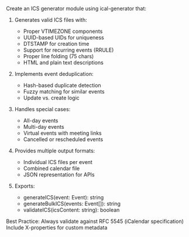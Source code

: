Create an ICS generator module using ical-generator that:

1. Generates valid ICS files with:
   - Proper VTIMEZONE components
   - UUID-based UIDs for uniqueness
   - DTSTAMP for creation time
   - Support for recurring events (RRULE)
   - Proper line folding (75 chars)
   - HTML and plain text descriptions

2. Implements event deduplication:
   - Hash-based duplicate detection
   - Fuzzy matching for similar events
   - Update vs. create logic

3. Handles special cases:
   - All-day events
   - Multi-day events
   - Virtual events with meeting links
   - Cancelled or rescheduled events

4. Provides multiple output formats:
   - Individual ICS files per event
   - Combined calendar file
   - JSON representation for APIs

5. Exports:
   - generateICS(event: Event): string
   - generateBulkICS(events: Event[]): string
   - validateICS(icsContent: string): boolean

Best Practice: Always validate against RFC 5545 (iCalendar specification)
Include X-properties for custom metadata